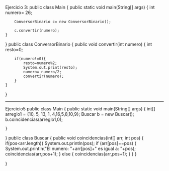 Ejercicio 3:
public class Main {
    public static void main(String[] args) {
        int numero= 26;

        ConversorBinario c= new ConversorBinario();

        c.convertir(numero);
    }
}
public class ConversorBinario {
    public void convertir(int numero) {
        int resto=0;

        if(numero!=0){
            resto=numero%2;
            System.out.print(resto);
            numero= numero/2;
            convertir(numero);
        }
    }
}

---------------------------------------------------------------------------------------------------------
Ejercicio5
public class Main {
    public static void main(String[] args) {
        int[] arreglo1 = {10, 5, 13, 1, 4,16,5,8,10,9};
        Buscar b = new Buscar();
        b.coincidencias(arreglo1,0);
        
    }
}
public class Buscar {
    public void coincidencias(int[] arr, int pos) {
        if(pos<arr.length){
            System.out.println(pos);
            if (arr[pos]==pos) {
                System.out.println("El numero: "+arr[pos]+" es igual a: "+pos);
                coincidencias(arr,pos+1);
            }
            else {
                coincidencias(arr,pos+1);
            }
        }
    }


}

